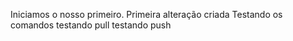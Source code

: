 Iniciamos o nosso primeiro.
Primeira alteração criada
Testando os comandos
testando pull
testando push
